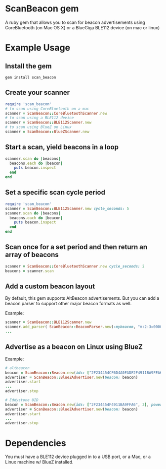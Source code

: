 # ScanBeacon gem

A ruby gem that allows you to scan for beacon advertisements using CoreBluetooth (on Mac OS X) or a BlueGiga BLE112 device (on mac or linux)

# Example Usage

## Install the gem
```
gem install scan_beacon
```

## Create your scanner
``` ruby
require 'scan_beacon'
# to scan using CoreBluetooth on a mac
scanner = ScanBeacon::CoreBluetoothScanner.new
# to scan using a BLE112 device
scanner = ScanBeacon::BLE112Scanner.new
# to scan using BlueZ on Linux
scanner = ScanBeacon::BlueZScanner.new
```

## Start a scan, yield beacons in a loop
``` ruby
scanner.scan do |beacons|
  beacons.each do |beacon|
    puts beacon.inspect
  end
end
```

## Set a specific scan cycle period
``` ruby
require 'scan_beacon'
scanner = ScanBeacon::BLE112Scanner.new cycle_seconds: 5
scanner.scan do |beacons|
  beacons.each do |beacon|
    puts beacon.inspect
  end
end
```

## Scan once for a set period and then return an array of beacons
``` ruby
scanner = ScanBeacon::CoreBluetoothScanner.new cycle_seconds: 2
beacons = scanner.scan
```

## Add a custom beacon layout
By default, this gem supports AltBeacon advertisements.  But you can add a beacon parser to support other major beacon formats as well.

Example:
``` ruby
scanner = ScanBeacon::BLE112Scanner.new
scanner.add_parser( ScanBeacon::BeaconParser.new(:mybeacon, "m:2-3=0000,i:4-19,i:20-21,i:22-23,p:24-24") )
...
```

## Advertise as a beacon on Linux using BlueZ
Example:
``` ruby
# altbeacon
beacon = ScanBeacon::Beacon.new(ids: ["2F234454CF6D4A0FADF2F4911BA9FFA6", 11,11], power: -59, mfg_id: "1801", beacon_type: :altbeacon)
advertiser = ScanBeacon::BlueZAdvertiser.new(beacon: beacon)
advertiser.start
...
advertiser.stop

# Eddystone UID
beacon = ScanBeacon::Beacon.new(ids: ["2F234454F4911BA9FFA6", 3], power: -20, service_uuid: "aafe", beacon_type: :eddystone_uid)
advertiser = ScanBeacon::BlueZAdvertiser.new(beacon: beacon)
advertiser.start
...
advertiser.stop
```


# Dependencies
You must have a BLE112 device plugged in to a USB port, or a Mac, or a Linux machine w/ BlueZ installed.
